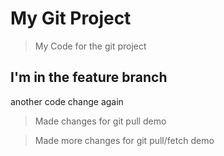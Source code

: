 # My Git Project

> My Code for the git project

## I'm in the feature branch

another code change again

> Made changes for git pull demo

> Made more changes for git pull/fetch demo
